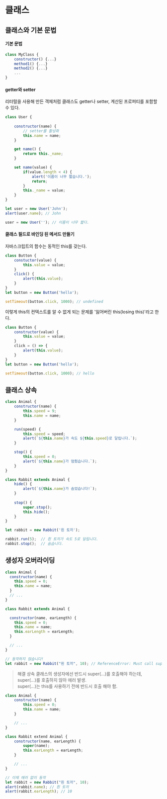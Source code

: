 # 클래스

## 클래스와 기본 문법

#### 기본 문법
```javascript
class MyClass {
    constructor() {...}
    method1() {...}
    method2() {...}
    ...
}
```

#### getter와 setter
리터럴을 사용해 만든 객체처럼 클래스도 getter나 setter, 계산된 프로퍼티를 포함할 수 있다.

```javascript
class User {
    
    constructor(name) {
        // setter를 활성화
        this.name = name;
    }

    get name() {
        return this._name;
    }

    set name(value) {
        if(value.length < 4) {
            alert('이름이 너무 짧습니다.'); 
            return;
        }
        this._name = value;
    }
}

let user = new User('John');
alert(user.name); // John

user = new User(''); // 이름이 너무 짧다.
```

#### 클래스 필드로 바인딩 된 메서드 만들기
자바스크립트의 함수는 동적인 this를 갖는다.

```javascript
class Button {
    constuctor(value) {
        this.value = value;
    }
    click() {
        alert(this.value);
    }
}
let button = new Button('hello');

setTimeout(button.click, 1000); // undefined
```
이렇게 this의 컨텍스트를 알 수 없게 되는 문제를 '잃어버린 this(losing this)'라고 한다.

```javascript
class Button {
    constructor(value) {
        this.value = value;
    }
    click = () => {
        alert(this.value);
    }
}
let button = new Button('hello');

setTimeout(button.click, 1000); // hello
```

</hr>

## 클래스 상속

```javascript
class Animal {
    constructor(name) {
        this.speed = 9;
        this.name = name;
    }

    run(speed) {
        this.speed = speed;
        alert(`${this.name}가 속도 ${this.speed}로 달립니다.`);
    }

    stop() {
        this.speed = 0;
        alert(`${this.name}가 멈췄습니다.`);
    }
}

class Rabbit extends Animal {
    hide() {
        alert(`${this.name}가 숨었습니다!`);
    }
    
    stop() {
        super.stop();
        this.hide();
    }
}

let rabbit = new Rabbit('흰 토끼');

rabbit.run(5);  // 흰 토끼가 속도 5로 달립니다.
rabbit.stop();  // 숨습니다.
```

## 생성자 오버라이딩

```javascript
class Animal {
  constructor(name) {
    this.speed = 0;
    this.name = name;
  }
  // ...
}

class Rabbit extends Animal {

  constructor(name, earLength) {
    this.speed = 0;
    this.name = name;
    this.earLength = earLength;
  }

  // ...
}

// 동작하지 않습니다!
let rabbit = new Rabbit("흰 토끼", 10); // ReferenceError: Must call super constructor in derived class before accessing 'this' or returning from derived constructor
```

>해결
상속 클래스의 생성자에선 반드시 super(...)를 호출해야 하는데, super(...)를 호출하지 않아 에러 발생.<br/>
super(...)는 this를 사용하기 전에 반드시 호출 해야 함.

```javascript
class Animal {
    constructor(name) {
        this.speed = 0;
        this.name = name;
    }

    // ...
}

class Rabbit extend Animal {
    constructor(name, earLength) {
        super(name);
        this.earLength = earLength;
    }

    // ...
}

// 이제 에러 없이 동작
let rabbit = new Rabbit("흰 토끼", 10);
alert(rabbit.name); // 흰 토끼
alert(rabbit.earLength); // 10
```